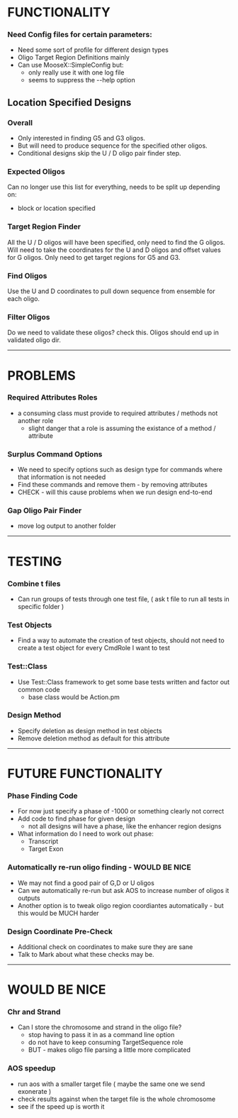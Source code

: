 FUNCTIONALITY
=============

### Need Config files for certain parameters:
* Need some sort of profile for different design types
* Oligo Target Region Definitions mainly
* Can use MooseX::SimpleConfig but:
    * only really use it with one log file
    * seems to suppress the --help option

Location Specified Designs
--------------------------

### Overall
* Only interested in finding G5 and G3 oligos.
* But will need to produce sequence for the specified other oligos.
* Conditional designs skip the U / D oligo pair finder step.

### Expected Oligos
Can no longer use this list for everything, needs to be split up depending on:
* block or location specified

### Target Region Finder
All the U / D oligos will have been specified, only need to find the G oligos.
Will need to take the coordinates for the U and D oligos and offset values for G oligos.
Only need to get target regions for G5 and G3.

### Find Oligos
Use the U and D coordinates to pull down sequence from ensemble for each oligo.

### Filter Oligos
Do we need to validate these oligos? check this.
Oligos should end up in validated oligo dir.

* * *

PROBLEMS
========

### Required Attributes Roles
* a consuming class must provide to required attributes / methods not another role
    * slight danger that a role is assuming the existance of a method / attribute

### Surplus Command Options
* We need to specify options such as design type for commands where that information is not needed
* Find these commands and remove them - by removing attributes
* CHECK - will this cause problems when we run design end-to-end

### Gap Oligo Pair Finder
* move log output to another folder

* * *

TESTING
=======

### Combine t files
* Can run groups of tests through one test file, ( ask t file to run all tests in specific folder )

### Test Objects
* Find a way to automate the creation of test objects, should not need to create a test object for every CmdRole I want to test

### Test::Class
* Use Test::Class framework to get some base tests written and factor out common code
    * base class would be Action.pm

### Design Method
* Specify deletion as design method in test objects
* Remove deletion method as default for this attribute

* * *

FUTURE FUNCTIONALITY
====================

### Phase Finding Code
* For now just specify a phase of -1000 or something clearly not correct
* Add code to find phase for given design
    * not all designs will have a phase, like the enhancer region designs
* What information do I need to work out phase:
    * Transcript
    * Target Exon

### Automatically re-run oligo finding - WOULD BE NICE
* We may not find a good pair of G,D or U oligos
* Can we automatically re-run but ask AOS to increase number of oligos it outputs
* Another option is to tweak oligo region coordiantes automatically - but this would be MUCH harder

### Design Coordinate Pre-Check
* Additional check on coordinates to make sure they are sane
* Talk to Mark about what these checks may be.

* * *

WOULD BE NICE
=============

### Chr and Strand
* Can I store the chromosome and strand in the oligo file?
    * stop having to pass it in as a command line option
    * do not have to keep consuming TargetSequence role
    * BUT - makes oligo file parsing a little more complicated

### AOS speedup
* run aos with a smaller target file ( maybe the same one we send exonerate )
* check results against when the target file is the whole chromosome
* see if the speed up is worth it
